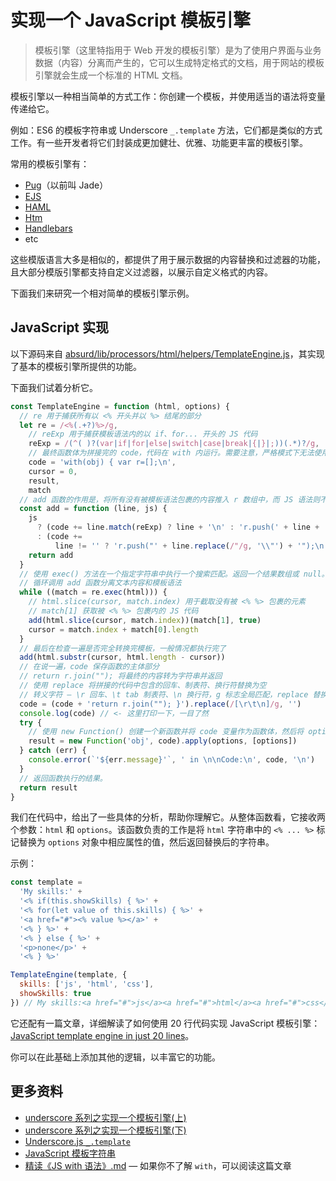# 实现一个 JavaScript 模板引擎

> 模板引擎（这里特指用于 Web 开发的模板引擎）是为了使用户界面与业务数据（内容）分离而产生的，它可以生成特定格式的文档，用于网站的模板引擎就会生成一个标准的 HTML 文档。

模板引擎以一种相当简单的方式工作：你创建一个模板，并使用适当的语法将变量传递给它。

例如：ES6 的模板字符串或 Underscore `_.template` 方法，它们都是类似的方式工作。有一些开发者将它们封装成更加健壮、优雅、功能更丰富的模板引擎。

常用的模板引擎有：

- [Pug](https://pugjs.org/)（以前叫 Jade）
- [EJS](https://github.com/mde/ejs)
- [HAML](http://haml.info/docs.html)
- [Htm](https://github.com/developit/htm)
- [Handlebars](https://github.com/handlebars-lang/handlebars.js)
- etc

这些模版语言大多是相似的，都提供了用于展示数据的内容替换和过滤器的功能，且大部分模版引擎都支持自定义过滤器，以展示自定义格式的内容。

下面我们来研究一个相对简单的模板引擎示例。

## JavaScript 实现

以下源码来自 [absurd/lib/processors/html/helpers/TemplateEngine.js](https://github.com/krasimir/absurd/blob/master/lib/processors/html/helpers/TemplateEngine.js)，其实现了基本的模板引擎所提供的功能。

下面我们试着分析它。

```js
const TemplateEngine = function (html, options) {
  // re 用于捕获所有以 <% 开头并以 %> 结尾的部分
  let re = /<%(.+?)%>/g,
    // reExp 用于捕获模板语法内的以 if、for... 开头的 JS 代码
    reExp = /(^( )?(var|if|for|else|switch|case|break|{|}|;))(.*)?/g,
    // 最终函数体为拼接完的 code，代码在 with 内运行。需要注意，严格模式下无法使用 with。
    code = 'with(obj) { var r=[];\n',
    cursor = 0,
    result,
    match
  // add 函数的作用是，将所有没有被模板语法包裹的内容推入 r 数组中，而 JS 语法则不需要。
  const add = function (line, js) {
    js
      ? (code += line.match(reExp) ? line + '\n' : 'r.push(' + line + ');\n')
      : (code +=
          line != '' ? 'r.push("' + line.replace(/"/g, '\\"') + '");\n' : '')
    return add
  }
  // 使用 exec() 方法在一个指定字符串中执行一个搜索匹配。返回一个结果数组或 null。
  // 循环调用 add 函数分离文本内容和模板语法
  while ((match = re.exec(html))) {
    // html.slice(cursor, match.index) 用于截取没有被 <% %> 包裹的元素
    // match[1] 获取被 <% %> 包裹内的 JS 代码
    add(html.slice(cursor, match.index))(match[1], true)
    cursor = match.index + match[0].length
  }
  // 最后在检查一遍是否完全转换完模板，一般情况都执行完了
  add(html.substr(cursor, html.length - cursor))
  // 在说一遍，code 保存函数的主体部分
  // return r.join(""); 将最终的内容转为字符串并返回
  // 使用 replace 将拼接的代码中包含的回车、制表符、换行符替换为空
  // 转义字符 — \r 回车、\t tab 制表符、\n 换行符，g 标志全局匹配，replace 替换匹配的元素
  code = (code + 'return r.join(""); }').replace(/[\r\t\n]/g, '')
  console.log(code) // <- 这里打印一下，一目了然
  try {
    // 使用 new Function() 创建一个新函数并将 code 变量作为函数体，然后将 options 对象作为参数调用该函数。
    result = new Function('obj', code).apply(options, [options])
  } catch (err) {
    console.error(`'${err.message}'`, ' in \n\nCode:\n', code, '\n')
  }
  // 返回函数执行的结果。
  return result
}
```

我们在代码中，给出了一些具体的分析，帮助你理解它。从整体函数看，它接收两个参数：`html` 和 `options`。该函数负责的工作是将 `html` 字符串中的 `<% ... %>` 标记替换为 `options` 对象中相应属性的值，然后返回替换后的字符串。

示例：

```js
const template =
  'My skills:' +
  '<% if(this.showSkills) { %>' +
  '<% for(let value of this.skills) { %>' +
  '<a href="#"><% value %></a>' +
  '<% } %>' +
  '<% } else { %>' +
  '<p>none</p>' +
  '<% } %>'

TemplateEngine(template, {
  skills: ['js', 'html', 'css'],
  showSkills: true
}) // My skills:<a href="#">js</a><a href="#">html</a><a href="#">css</a>
```

它还配有一篇文章，详细解读了如何使用 20 行代码实现 JavaScript 模板引擎：[JavaScript template engine in just 20 lines](https://krasimirtsonev.com/blog/article/JavaScript-template-engine-in-just-20-line)。

你可以在此基础上添加其他的逻辑，以丰富它的功能。

## 更多资料

- [underscore 系列之实现一个模板引擎(上)](https://github.com/mqyqingfeng/Blog/issues/63)
- [underscore 系列之实现一个模板引擎(下)](https://github.com/mqyqingfeng/Blog/issues/70)
- [Underscore.js `_.template`](http://underscorejs.org/#template)
- [JavaScript 模板字符串](https://developer.mozilla.org/zh-CN/docs/Web/JavaScript/Reference/Template_literals)
- [精读《JS with 语法》.md](https://github.com/ascoders/weekly/blob/master/%E5%89%8D%E6%B2%BF%E6%8A%80%E6%9C%AF/205.%E7%B2%BE%E8%AF%BB%E3%80%8AJS%20with%20%E8%AF%AD%E6%B3%95%E3%80%8B.md) — 如果你不了解 `with`，可以阅读这篇文章
